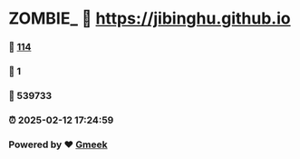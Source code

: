 # ZOMBIE_ :link: https://jibinghu.github.io 
### :page_facing_up: [114](https://jibinghu.github.io/tag.html) 
### :speech_balloon: 1 
### :hibiscus: 539733 
### :alarm_clock: 2025-02-12 17:24:59 
### Powered by :heart: [Gmeek](https://github.com/Meekdai/Gmeek)
